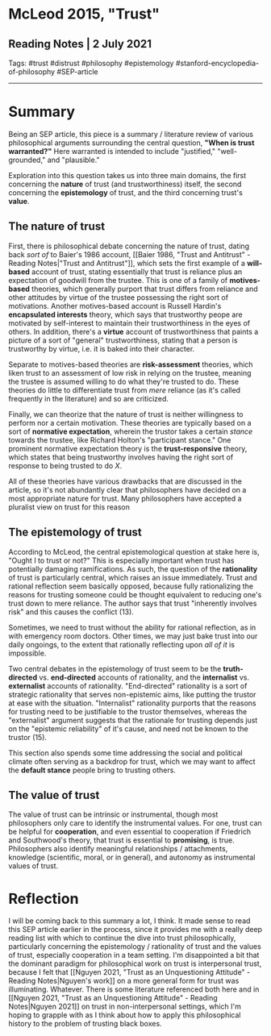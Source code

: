 # McLeod 2015, "Trust"
## Reading Notes | 2 July 2021
Tags: #trust #distrust #philosophy #epistemology #stanford-encyclopedia-of-philosophy #SEP-article
___
# Summary
Being an SEP article, this piece is a summary / literature review of various philosophical arguments surrounding the central question, **"When is trust warranted?"** Here warranted is intended to include "justified," "well-grounded," and "plausible."

Exploration into this question takes us into three main domains, the first concerning the **nature** of trust (and trustworthiness) itself, the second concerning the **epistemology** of trust, and the third concerning trust's **value**.

## The nature of trust
First, there is philosophical debate concerning the nature of trust, dating back *sort of* to Baier's 1986 account, [[Baier 1986, "Trust and Antitrust" - Reading Notes|"Trust and Antitrust"]], which sets the first example of a **will-based** account of trust, stating essentially that trust is reliance plus an expectation of goodwill from the trustee. This is one of a family of **motives-based** theories, which generally purport that trust differs from reliance and other attitudes by virtue of the trustee possessing the right sort of motivations. Another motives-based account is Russell Hardin's **encapsulated interests** theory, which says that trustworthy peope are motivated by self-interest to maintain their trustworthiness in the eyes of others. In addition, there's a **virtue** account of trustworthiness that paints a picture of a sort of "general" trustworthiness, stating that a person is trustworthy by virtue, i.e. it is baked into their character.

Separate to motives-based theories are **risk-assessment** theories, which liken trust to an assessment of low risk in relying on the trustee, meaning the trustee is assumed willing to do what they're trusted to do. These theories do little to differentiate trust from *mere* reliance (as it's called frequently in the literature) and so are criticized.

Finally, we can theorize that the nature of trust is neither willingness to perform nor a certain motivation. These theories are typically based on a sort of **normative expectation**, wherein the trustor takes a certain *stance* towards the trustee, like Richard Holton's "participant stance." One prominent normative expectation theory is the **trust-responsive** theory, which states that being trustworthy involves having the right sort of response to being trusted to do *X*.

All of these theories have various drawbacks that are discussed in the article, so it's not abundantly clear that philosophers have decided on a most appropriate nature for trust. Many philosophers have accepted a pluralist view on trust for this reason

## The epistemology of trust
According to McLeod, the central epistemological question at stake here is, "Ought I to trust or not?" This is especially important when trust has potentially damaging ramifications. As such, the question of the **rationality** of trust is particularly central, which raises an issue immediately. Trust and rational reflection seem basically opposed, because fully rationalizing the reasons for trusting someone could be thought equivalent to reducing one's trust down to mere reliance. The author says that trust "inherently involves risk" and this causes the conflict (13).

Sometimes, we need to trust without the ability for rational reflection, as in with emergency room doctors. Other times, we may just bake trust into our daily ongoings, to the extent that rationally reflecting upon *all of it* is impossible.

Two central debates in the epistemology of trust seem to be the **truth-directed** vs. **end-directed** accounts of rationality, and the **internalist** vs. **externalist** accounts of rationality. "End-directed" rationality is a sort of strategic rationality that serves non-epistemic aims, like putting the trustor at ease with the situation. "Internalist" rationality purports that the reasons for trusting need to be justifiable to the trustor themselves, whereas the "externalist" argument suggests that the rationale for trusting depends just on the "epistemic reliability" of it's cause, and need not be known to the trustor (15).

This section also spends some time addressing the social and political climate often serving as a backdrop for trust, which we may want to affect the **default stance** people bring to trusting others.

## The value of trust
The value of trust can be intrinsic or instrumental, though most philosophers only care to identify the instrumental values. For one, trust can be helpful for **cooperation**, and even essential to cooperation if Friedrich and Southwood's theory, that trust is essential to **promising**, is true. Philosophers also identify meaningful relationships / attachments, knowledge (scientific, moral, or in general), and autonomy as instrumental values of trust.

# Reflection
I will be coming back to this summary a lot, I think. It made sense to read this SEP article earlier in the process, since it provides me with a really deep reading list with which to continue the dive into trust philosophically, particularly concerning the epistemology / rationality of trust and the values of trust, especially cooperation in a team setting. I'm disappointed a bit that the dominant paradigm for philosophical work on trust is interpersonal trust, because I felt that [[Nguyen 2021, "Trust as an Unquestioning Attitude" - Reading Notes|Nguyen's work]] on a more general form for trust was illuminating. Whatever. There is some literature referenced both here and in [[Nguyen 2021, "Trust as an Unquestioning Attitude" - Reading Notes|Nguyen 2021]] on trust in non-interpersonal settings, which I'm hoping to grapple with as I think about how to apply this philosophical history to the problem of trusting black boxes.